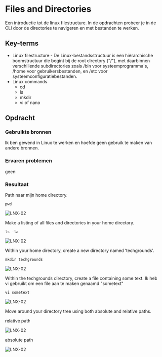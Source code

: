 # Files and Directories
Een introductie tot de linux filestructure. In de opdrachten probeer je in de CLI door de directories te navigeren en met bestanden te werken.

## Key-terms
- Linux filestructure - De Linux-bestandsstructuur is een hiërarchische boomstructuur die begint bij de root directory ("/"), met daarbinnen verschillende subdirectories zoals /bin voor systeemprogramma's, /home voor gebruikersbestanden, en /etc voor systeemconfiguratiebestanden.
- Linux commands
    - cd
    - ls
    - mkdir
    - vi of nano

## Opdracht
### Gebruikte bronnen
Ik ben gewend in Linux te werken en hoefde geen gebruik te maken van andere bronnen.

### Ervaren problemen
geen

### Resultaat
Path naar mijn home directory.


```pwd```

![LNX-02](https://github.com/kaman-codes/techgrounds-kaman/blob/main/00_includes/LNX-02_screenshot01.PNG)


Make a listing of all files and directories in your home directory.

```ls -la```

![LNX-02](https://github.com/kaman-codes/techgrounds-kaman/blob/main/00_includes/LNX-02_screenshot02.PNG)

Within your home directory, create a new directory named ‘techgrounds’.

```mkdir techgrounds```

![LNX-02](https://github.com/kaman-codes/techgrounds-kaman/blob/main/00_includes/LNX-02_screenshot03.PNG)

Within the techgrounds directory, create a file containing some text.
Ik heb vi gebruikt om een file aan te maken genaamd "sometext"

```vi sometext```

![LNX-02](https://github.com/kaman-codes/techgrounds-kaman/blob/main/00_includes/LNX-02_screenshot04.PNG)

Move around your directory tree using both absolute and relative paths.

relative path

![LNX-02](https://github.com/kaman-codes/techgrounds-kaman/blob/main/00_includes/LNX-02_screenshot05.PNG)

absolute path

![LNX-02](https://github.com/kaman-codes/techgrounds-kaman/blob/main/00_includes/LNX-02_screenshot06.PNG)



